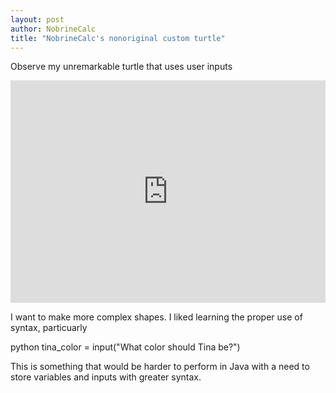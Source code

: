 ```yaml
---
layout: post
author: NobrineCalc
title: "NobrineCalc's nonoriginal custom turtle"
---
```


Observe my unremarkable turtle that uses user inputs

<iframe src="https://trinket.io/embed/python/8f55c78a07?start=result" width="100%" height="356" frameborder="0" marginwidth="0" marginheight="0" allowfullscreen></iframe>

I want to make more complex shapes. I liked learning the proper use of syntax, particuarly

python
tina_color = input("What color should Tina be?")

This is something that would be harder to perform in Java with a need to store variables and inputs with greater syntax.

